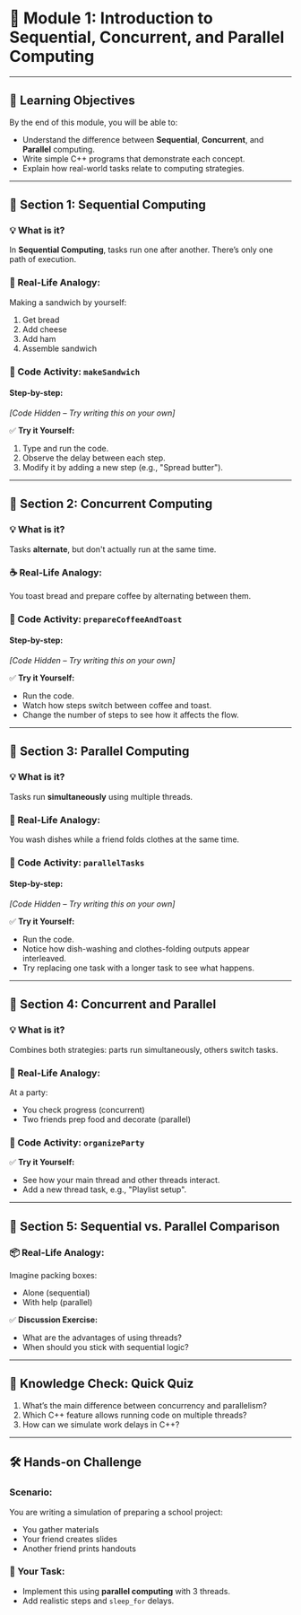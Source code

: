 
<!-- This content will not appear in the rendered Markdown -->


# 🧠 Module 1: Introduction to Sequential, Concurrent, and Parallel Computing

---

## 📘 Learning Objectives
By the end of this module, you will be able to:
- Understand the difference between **Sequential**, **Concurrent**, and **Parallel** computing.
- Write simple C++ programs that demonstrate each concept.
- Explain how real-world tasks relate to computing strategies.

---

## 🧩 Section 1: Sequential Computing

### 💡 What is it?
In **Sequential Computing**, tasks run one after another. There’s only one path of execution.

### 🍔 Real-Life Analogy:
Making a sandwich by yourself:
1. Get bread  
2. Add cheese  
3. Add ham  
4. Assemble sandwich

### 🧪 Code Activity: `makeSandwich`

#### Step-by-step:
*[Code Hidden – Try writing this on your own]*

✅ **Try it Yourself:**  
1. Type and run the code.  
2. Observe the delay between each step.  
3. Modify it by adding a new step (e.g., "Spread butter").

---

## 🧩 Section 2: Concurrent Computing

### 💡 What is it?
Tasks **alternate**, but don't actually run at the same time.

### ☕ Real-Life Analogy:
You toast bread and prepare coffee by alternating between them.

### 🧪 Code Activity: `prepareCoffeeAndToast`

#### Step-by-step:
*[Code Hidden – Try writing this on your own]*

✅ **Try it Yourself:**
- Run the code.
- Watch how steps switch between coffee and toast.
- Change the number of steps to see how it affects the flow.

---

## 🧩 Section 3: Parallel Computing

### 💡 What is it?
Tasks run **simultaneously** using multiple threads.

### 🧺 Real-Life Analogy:
You wash dishes while a friend folds clothes at the same time.

### 🧪 Code Activity: `parallelTasks`

#### Step-by-step:
*[Code Hidden – Try writing this on your own]*

✅ **Try it Yourself:**
- Run the code.
- Notice how dish-washing and clothes-folding outputs appear interleaved.
- Try replacing one task with a longer task to see what happens.

---

## 🧩 Section 4: Concurrent and Parallel

### 💡 What is it?
Combines both strategies: parts run simultaneously, others switch tasks.

### 🎉 Real-Life Analogy:
At a party:
- You check progress (concurrent)
- Two friends prep food and decorate (parallel)

### 🧪 Code Activity: `organizeParty`

✅ **Try it Yourself:**
- See how your main thread and other threads interact.
- Add a new thread task, e.g., "Playlist setup".

---

## 🧩 Section 5: Sequential vs. Parallel Comparison

### 📦 Real-Life Analogy:
Imagine packing boxes:
- Alone (sequential)
- With help (parallel)

✅ **Discussion Exercise:**
- What are the advantages of using threads?
- When should you stick with sequential logic?

---

## 📝 Knowledge Check: Quick Quiz

1. What’s the main difference between concurrency and parallelism?  
2. Which C++ feature allows running code on multiple threads?  
3. How can we simulate work delays in C++?

---

## 🛠️ Hands-on Challenge

### Scenario:
You are writing a simulation of preparing a school project:
- You gather materials
- Your friend creates slides
- Another friend prints handouts

### 🔧 Your Task:
- Implement this using **parallel computing** with 3 threads.
- Add realistic steps and `sleep_for` delays.



